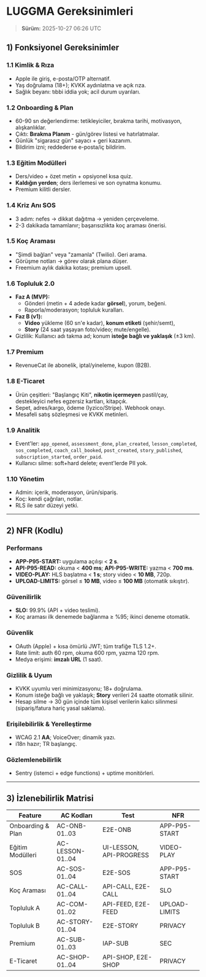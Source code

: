 # LUGGMA Gereksinimleri

> **Sürüm:** 2025-10-27 06:26 UTC

## 1) Fonksiyonel Gereksinimler

### 1.1 Kimlik & Rıza
- Apple ile giriş, e-posta/OTP alternatif.
- Yaş doğrulama (18+); KVKK aydınlatma ve açık rıza.
- Sağlık beyanı: tıbbi iddia yok; acil durum uyarıları.

### 1.2 Onboarding & Plan
- 60-90 sn değerlendirme: tetikleyiciler, bırakma tarihi, motivasyon, alışkanlıklar.
- Çıktı: **Bırakma Planım** - gün/görev listesi ve hatırlatmalar.
- Günlük "sigarasız gün" sayacı + geri kazanım.
- Bildirim izni; reddederse e-posta/iç bildirim.

### 1.3 Eğitim Modülleri
- Ders/video + özet metin + opsiyonel kısa quiz.
- **Kaldığın yerden**; ders ilerlemesi ve son oynatma konumu.
- Premium kilitli dersler.

### 1.4 Kriz Anı SOS
- 3 adım: nefes → dikkat dağıtma → yeniden çerçeveleme.
- 2-3 dakikada tamamlanır; başarısızlıkta koç araması önerisi.

### 1.5 Koç Araması
- "Şimdi bağlan" veya "zamanla" (Twilio). Geri arama.
- Görüşme notları -> görev olarak plana düşer.
- Freemium aylık dakika kotası; premium upsell.

### 1.6 Topluluk 2.0
- **Faz A (MVP):**
  - Gönderi (metin + 4 adede kadar **görsel**), yorum, beğeni.
  - Raporla/moderasyon; topluluk kuralları.
- **Faz B (v1):**
  - **Video** yükleme (60 sn'e kadar), **konum etiketi** (şehir/semt),
  - **Story** (24 saat yaşayan foto/video; mute/engelle).
- Gizlilik: Kullanıcı adı takma ad; konum **isteğe bağlı ve yaklaşık** (±3 km).

### 1.7 Premium
- RevenueCat ile abonelik, iptal/yineleme, kupon (B2B).

### 1.8 E-Ticaret
- Ürün çeşitleri: "Başlangıç Kiti", **nikotin içermeyen** pastil/çay, destekleyici nefes egzersiz kartları, kitapçık.
- Sepet, adres/kargo, ödeme (Iyzico/Stripe). Webhook onayı.
- Mesafeli satış sözleşmesi ve KVKK metinleri.

### 1.9 Analitik
- Event'ler: `app_opened`, `assessment_done`, `plan_created`, `lesson_completed`,
  `sos_completed`, `coach_call_booked`, `post_created`, `story_published`,
  `subscription_started`, `order_paid`.
- Kullanıcı silme: soft+hard delete; event'lerde PII yok.

### 1.10 Yönetim
- Admin: içerik, moderasyon, ürün/sipariş.
- Koç: kendi çağrıları, notlar.
- RLS ile satır düzeyi yetki.

---

## 2) NFR (Kodlu)

### Performans
- **APP-P95-START:** uygulama açılışı < **2 s**.
- **API-P95-READ:** okuma < **400 ms**; **API-P95-WRITE:** yazma < **700 ms**.
- **VIDEO-PLAY:** HLS başlatma < **1 s**; story video < **10 MB**, 720p.
- **UPLOAD-LIMITS:** görsel ≤ **10 MB**, video ≤ **100 MB** (otomatik sıkıştır).

### Güvenilirlik
- **SLO:** 99.9% (API + video teslimi).
- Koç araması ilk denemede bağlanma ≥ %95; ikinci deneme otomatik.

### Güvenlik
- OAuth (Apple) + kısa ömürlü JWT; tüm trafiğe TLS 1.2+.
- Rate limit: auth 60 rpm, okuma 600 rpm, yazma 120 rpm.
- Medya erişimi: **imzalı URL** (1 saat).

### Gizlilik & Uyum
- KVKK uyumlu veri minimizasyonu; 18+ doğrulama.
- Konum isteğe bağlı ve yaklaşık; **Story** verileri 24 saatte otomatik silinir.
- Hesap silme -> 30 gün içinde tüm kişisel verilerin kalıcı silinmesi (sipariş/fatura hariç yasal saklama).

### Erişilebilirlik & Yerelleştirme
- WCAG 2.1 **AA**; VoiceOver; dinamik yazı.
- i18n hazır; TR başlangıç.

### Gözlemlenebilirlik
- Sentry (istemci + edge functions) + uptime monitörleri.

---

## 3) İzlenebilirlik Matrisi
| Feature | AC Kodları | Test | NFR |
|---|---|---|---|
| Onboarding & Plan | AC-ONB-01..03 | E2E-ONB | APP-P95-START |
| Eğitim Modülleri | AC-LESSON-01..04 | UI-LESSON, API-PROGRESS | VIDEO-PLAY |
| SOS | AC-SOS-01..04 | E2E-SOS | APP-P95-START |
| Koç Araması | AC-CALL-01..04 | API-CALL, E2E-CALL | SLO |
| Topluluk A | AC-COM-01..02 | API-FEED, E2E-FEED | UPLOAD-LIMITS |
| Topluluk B | AC-STORY-01..04 | E2E-STORY | PRIVACY |
| Premium | AC-SUB-01..03 | IAP-SUB | SEC |
| E-Ticaret | AC-SHOP-01..04 | API-SHOP, E2E-SHOP | PRIVACY |
